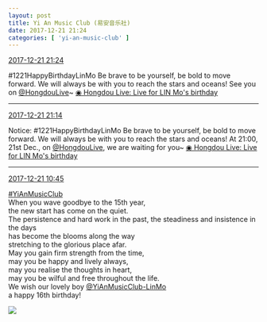 ```yaml
---
layout: post
title: Yi An Music Club (易安音乐社)
date: 2017-12-21 21:24
categories: [ 'yi-an-music-club' ]
---
```


<div class="weibo-info">
  <a href="https://weibo.com/6094546964/FAIqsCO50">2017-12-21 21:24</a>
</div>

#1221HappyBirthdayLinMo Be brave to be yourself, be bold to move forward. We will always be with you to reach the stars and oceans! See you on [@HongdouLive](http://weibo.com/u/5990184179)~ [◉ Hongdou Live: Live for LIN Mo's birthday](http://www.hongdoufm.com/room/1080153849664110655)

<!-- more -->

---

<div class="weibo-info">
  <a href="https://weibo.com/6094546964/FAImBxTJa">2017-12-21 21:14</a>
</div>

Notice: #1221HappyBirthdayLinMo Be brave to be yourself, be bold to move forward. We will always be with you to reach the stars and oceans! At 21:00, 21st Dec., on [@HongdouLive](http://weibo.com/u/5990184179), we are waiting for you~ [◉ Hongdou Live: Live for LIN Mo's birthday](http://www.hongdoufm.com/room/1080153849664110655)

---

<div class="weibo-info">
  <a href="https://weibo.com/6094546964/FAEfk6VeW">2017-12-21 10:45</a>
</div>

[#YiAnMusicClub](https://weibo.com/p/100808beae2e3e05b17b64f63ebedca39f19b2/super_index)  
When you wave goodbye to the 15th year,  
the new start has come on the quiet.  
The persistence and hard work in the past, the steadiness and insistence in the days  
has become the blooms along the way  
stretching to the glorious place afar.  
May you gain firm strength from the time,  
may you be happy and lively always,  
may you realise the thoughts in heart,  
may you be wilful and free throughout the life.  
We wish our lovely boy [@YiAnMusicClub-LinMo](http://weibo.com/u/6108312042)  
a happy 16th birthday!

<a href="https://wx2.sinaimg.cn/mw690/006Es64Agy1fmo71uwq2qj30qo140agz.jpg">
  <img class="weibo-pic-preview" src="http://wx2.sinaimg.cn/orj360/006Es64Agy1fmo71uwq2qj30qo140agz.jpg" />
</a>
